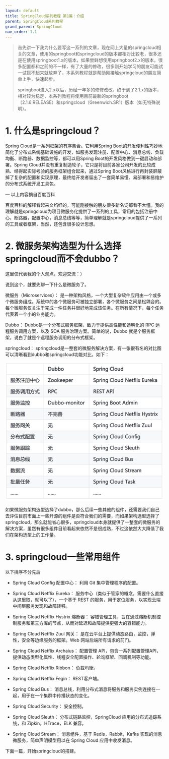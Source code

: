 ```yaml
---
layout: default
title: SpringCloud系列教程 第1篇：介绍
parent: SpringCloud系列教程
grand_parent: SpringCloud
nav_order: 1.1
---
```


> 首先讲一下我为什么要写这一系列的文章，现在网上大量的springcloud相关的文章，使用的springboot和springcloud的版本都相对比较老，很多还是在使用springboot1.x的版本，如果尝鲜想使用springboot2.x的版本，很多配置都和之前的不一样，有了大量的修改，很多刚开始学习的朋友可能试一试搭不起来就放弃了，本系列教程就是帮助刚接触springcloud的朋友简单上手，快速起步。
> 
> springboot进入2.x以后，历经一年多的修修改改，终于到了2.1.x的版本，相对较为稳定，本系列教程将使用目前最新的springboot（2.1.6.RELEASE）和springcloud（Greenwich.SR1）版本（如无特殊说明）。


# 1. 什么是springcloud？

Spring Cloud是一系列框架的有序集合。它利用Spring Boot的开发便利性巧妙地简化了分布式系统基础设施的开发，如服务发现注册、配置中心、消息总线、负载均衡、断路器、数据监控等，都可以用Spring Boot的开发风格做到一键启动和部署。Spring Cloud并没有重复制造轮子，它只是将目前各家公司开发的比较成熟、经得起实际考验的服务框架组合起来，通过Spring Boot风格进行再封装屏蔽掉了复杂的配置和实现原理，最终给开发者留出了一套简单易懂、易部署和易维护的分布式系统开发工具包。

— 以上内容摘自百度百科

百度百科的解释看起来文绉绉的，可能刚接触的朋友很多新名词都看不大懂。我的理解就是springcloud为项目微服务化提供了一系列的工具，常用的包括注册中心，断路器，配置中心，消息总线等等，简单理解就是springcloud提供了一系列的工具或者框架，当然，还包含很多设计思想。

# 2. 微服务架构选型为什么选择springcloud而不会dubbo？

这里仅代表我的个人观点，欢迎交流：）

说到这个，就要先聊一下什么是微服务了。

微服务（Microservices）： 是一种架构风格，一个大型复杂软件应用由一个或多个微服务组成。系统中的各个微服务可被独立部署，各个微服务之间是松耦合的。每个微服务仅关注于完成一件任务并很好地完成该任务。在所有情况下，每个任务代表着一个小的业务能力。

Dubbo： Dubbo是一个分布式服务框架，致力于提供高性能和透明化的 RPC 远程服务调用方案，以及 SOA 服务治理方案。简单的说，Dubbo 就是个服务框架，说白了就是个远程服务调用的分布式框架。

springcloud： springcloud是一整套的微服务解决方案，有一张很有名的对比图可以清晰看到dubbo和springcloud功能对比，如下：

![](../../../assets/images/SpringCloud/SpringCloud/attachments/SpringCloud系列教程%20第1篇：介绍_image_0.png)

如果微服务架构选型选择了dubbo，那么后续一些其他的组件，还需要我们自己去评估目前市面上一些开源的组件是否符合我们的需要，而如果架构选型选择了springcloud，那么就能省心很多，springcloud本身就提供了一整套的微服务的解决方案，虽然有很多组件目前看起来依然不是很成熟，不过这依然大大降低了我们在架构选型上的工作量。

# 3. springcloud一些常用组件

以下排序不分先后

- Spring Cloud Config 配置中心： 利用 Git 集中管理程序的配置。

- Spring Cloud Netflix Eureka： 服务中心（类似于管家的概念，需要什么直接从这里取，就可以了），一个基于 REST 的服务，用于定位服务，以实现云端中间层服务发现和故障转移。

- Spring Cloud Netflix Hystrix 熔断器： 容错管理工具，旨在通过熔断机制控制服务和第三方库的节点，从而对延迟和故障提供更强大的容错能力。

- Spring Cloud Netflix Zuul 网关： 是在云平台上提供动态路由，监控，弹性，安全等边缘服务的框架。Web 网站后端所有请求的前门。

- Spring Cloud Netflix Archaius： 配置管理 API，包含一系列配置管理API，提供动态类型化属性、线程安全配置操作、轮询框架、回调机制等功能。

- Spring Cloud Netflix Ribbon： 负载均衡。

- Spring Cloud Netflix Fegin： REST客户端。

- Spring Cloud Bus： 消息总线，利用分布式消息将服务和服务实例连接在一起，用于在一个集群中传播状态的变化。

- Spring Cloud Security： 安全控制。

- Spring Cloud Sleuth： 分布式链路监控，SpringCloud 应用的分布式追踪系统，和 Zipkin，HTrace，ELK 兼容。

- Spring Cloud Stream： 消息组件，基于 Redis，Rabbit，Kafka 实现的消息微服务，简单声明模型用以在 Spring Cloud 应用中收发消息。

下面一篇，开始springcloud的搭建。